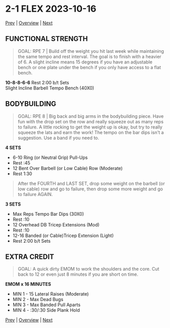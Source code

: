 # 2-1 FLEX 2023-10-16

[Prev](1-5.md) | [Overview](0-Overview.md) | [Next](2-2.md)

## FUNCTIONAL STRENGTH
> GOAL: RPE 7 | Build off the weight you hit last week while maintaining the same tempo and rest interval. The goal is to finish with a heavier of 6. A slight incline means 15 degrees if you have an adjustable bench or one plate under the bench if you only have access to a flat bench.

**10-8-8-6-6** Rest 2:00 b/t Sets<br>
Slight Incline Barbell Tempo Bench (40X0)

## BODYBUILDING
> GOAL: RPE 8 | Big back and big arms in the bodybuilding piece. Have fun with the drop set on the row and really squeeze out as many reps to failure. A little rocking to get the weight up is okay, but try to really squeeze the lats and earn the work! The tempo on the bar dips isn't a suggestion. Use a band if you need to.

**4 SETS**<br>
- 6-10 Ring (or Neutral Grip) Pull-Ups
- Rest :45
- 12 Bent Over Barbell (or Low Cable) Row (Moderate)
- Rest 1:30
> After the FOURTH and LAST SET, drop some weight on the barbell (or low cable) row and go to failure, then drop some more weight and go to failure AGAIN.

**3 SETS**
- Max Reps Tempo Bar Dips (30X0)
- Rest :10
- 12 Overhead DB Tricep Extensions (Mod)
- Rest :10
- 12-16 Banded (or Cable)Tricep Extension (Light)
- Rest 2:00 b/t Sets

## EXTRA CREDIT
> GOAL: A quick dirty EMOM to work the shoulders and the core. Cut back to 12 or even just 8 minutes if you are short on time.

**EMOM x 16 MINUTES**
- MIN 1 - 15 Lateral Raises (Moderate)
- MIN 2 - Max Dead Bugs
- MIN 3 - Max Banded Pull Aparts
- MIN 4 - :30/:30 Side Plank Hold

[Prev](1-5.md) | [Overview](0-Overview.md) | [Next](2-2.md)
